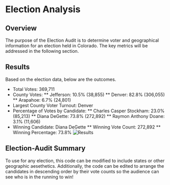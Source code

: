 # Election Analysis

## Overview
The purpose of the Election Audit is to determine voter and geographical information for an election held in Colorado. The key metrics will be addressed in the following section.

## Results
Based on the election data, below are the outcomes.
  * Total Votes: 369,711
  * County Votes:
  ** Jefferson: 10.5% (38,855)
  ** Denver: 82.8% (306,055)
  ** Arapahoe: 6.7% (24,801)
  * Largest County Voter Turnout: Denver
  * Percentage of Votes by Candidate:
  ** Charles Casper Stockham: 23.0% (85,213)
  ** Diana DeGette: 73.8% (272,892)
  ** Raymon Anthony Doane: 3.1% (11,606)
  * Winning Candidate: Diana DeGette
  ** Winning Vote Count: 272,892
  ** Winning Percentage: 73.8%
  ![Results]()
  
## Election-Audit Summary
To use for any election, this code can be modified to include states or other geographic aesethetics. Additionally, the code can be edited to arrange the candidates in descending order by their vote counts so the audience can see who is in the running to win!
